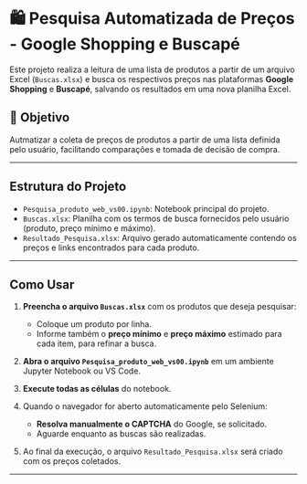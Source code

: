 # 🛍️ Pesquisa Automatizada de Preços - Google Shopping e Buscapé

Este projeto realiza a leitura de uma lista de produtos a partir de um arquivo Excel (`Buscas.xlsx`) e busca os respectivos preços nas plataformas **Google Shopping** e **Buscapé**, salvando os resultados em uma nova planilha Excel.

## 📌 Objetivo

Autmatizar a coleta de preços de produtos a partir de uma lista definida pelo usuário, facilitando comparações e tomada de decisão de compra.

---

## Estrutura do Projeto

- `Pesquisa_produto_web_vs00.ipynb`: Notebook principal do projeto.
- `Buscas.xlsx`: Planilha com os termos de busca fornecidos pelo usuário (produto, preço mínimo e máximo).
- `Resultado_Pesquisa.xlsx`: Arquivo gerado automaticamente contendo os preços e links encontrados para cada produto.

---

## Como Usar

1. **Preencha o arquivo `Buscas.xlsx`** com os produtos que deseja pesquisar:
   - Coloque um produto por linha.
   - Informe também o **preço mínimo** e **preço máximo** estimado para cada item, para refinar a busca.

2. **Abra o arquivo `Pesquisa_produto_web_vs00.ipynb`** em um ambiente Jupyter Notebook ou VS Code.

3. **Execute todas as células** do notebook.

4. Quando o navegador for aberto automaticamente pelo Selenium:
   - **Resolva manualmente o CAPTCHA** do Google, se solicitado.
   - Aguarde enquanto as buscas são realizadas.

5. Ao final da execução, o arquivo `Resultado_Pesquisa.xlsx` será criado com os preços coletados.

---




